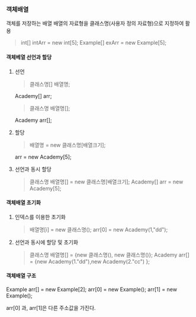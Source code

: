 ### 객체배열

객체를 저장하는 배열
배열의 자료형을 클래스명(사용자 정의 자료형)으로 지정하여 활용

> int[] intArr = new int[5];
Example[] exArr = new Example[5];

#### 객체베열 선언과 할당

1. 선언

   > 클래스명[] 배열명;
   
   Academy[] arr;

   > 클래스명 배열명[];
   
   Academy arr[];

2. 할당

   > 배열명 = new 클래스명[배열크기];
   
   arr = new Academy[5];

3. 선언과 동시 할당

   > 클래스명 배열명[] = new 클래스명[배열크기];
   Academy[] arr = new Academy[5];

#### 객체배열 초기화

1. 인덱스를 이용한 초기화

   > 배열명[i] = new 클래스명();
   arr[0] = new Academy(1,"dd");

2. 선언과 동시에 할당 및 초기화
   > 클래스명 배열명[] = {new 클래스명(), new 클래스명()};
   Academy arr[] = {new Academy(1."dd"),new Academy(2."cc") };

#### 객체배열 구조

Example arr[] = new Example[2];
arr[0] = new Example();
arr[1] = new Example();

arr[0] 과, arr[1]은 다른 주소값을 가진다.
